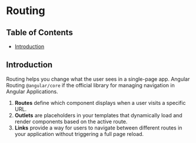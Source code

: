 # Routing

## Table of Contents

- [Introduction](#introduction)

## Introduction

Routing helps you change what the user sees in a single-page app. Angular Routing `@angular/core` if the official library for managing navigation in Angular Applications.

1. **Routes** define which component displays when a user visits a specific URL.
2. **Outlets** are placeholders in your templates that dynamically load and render components based on the active route.
3. **Links** provide a way for users to navigate between different routes in your application without triggering a full page reload.
